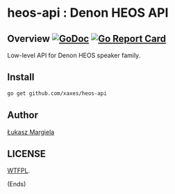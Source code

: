 # heos-api : Denon HEOS API

## Overview [![GoDoc](https://godoc.org/github.com/xaxes/heos-api?status.svg)](https://godoc.org/github.com/xaxes/heos-api) [![Go Report Card](https://goreportcard.com/badge/github.com/xaxes/heos-api)](https://goreportcard.com/report/github.com/xaxes/heos-api)

Low-level API for Denon HEOS speaker family.

## Install

```bash
go get github.com/xaxes/heos-api
```

## Author

[Łukasz Margiela](https://twitter.com/xaxees)

## LICENSE

[WTFPL](http://www.wtfpl.net/).

(Ends)